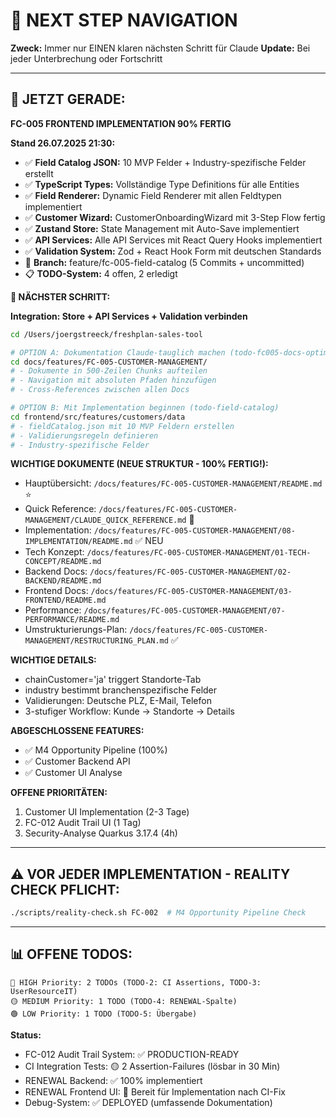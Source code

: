 # 🧭 NEXT STEP NAVIGATION

**Zweck:** Immer nur EINEN klaren nächsten Schritt für Claude
**Update:** Bei jeder Unterbrechung oder Fortschritt

---

## 🎯 JETZT GERADE:

**FC-005 FRONTEND IMPLEMENTATION 90% FERTIG**

**Stand 26.07.2025 21:30:**
- ✅ **Field Catalog JSON:** 10 MVP Felder + Industry-spezifische Felder erstellt
- ✅ **TypeScript Types:** Vollständige Type Definitions für alle Entities
- ✅ **Field Renderer:** Dynamic Field Renderer mit allen Feldtypen implementiert
- ✅ **Customer Wizard:** CustomerOnboardingWizard mit 3-Step Flow fertig
- ✅ **Zustand Store:** State Management mit Auto-Save implementiert
- ✅ **API Services:** Alle API Services mit React Query Hooks implementiert
- ✅ **Validation System:** Zod + React Hook Form mit deutschen Standards
- 🔄 **Branch:** feature/fc-005-field-catalog (5 Commits + uncommitted)
- 📋 **TODO-System:** 4 offen, 2 erledigt

**🚀 NÄCHSTER SCHRITT:**

**Integration: Store + API Services + Validation verbinden**

```bash
cd /Users/joergstreeck/freshplan-sales-tool

# OPTION A: Dokumentation Claude-tauglich machen (todo-fc005-docs-optimize)
cd docs/features/FC-005-CUSTOMER-MANAGEMENT/
# - Dokumente in 500-Zeilen Chunks aufteilen
# - Navigation mit absoluten Pfaden hinzufügen
# - Cross-References zwischen allen Docs

# OPTION B: Mit Implementation beginnen (todo-field-catalog)
cd frontend/src/features/customers/data
# - fieldCatalog.json mit 10 MVP Feldern erstellen
# - Validierungsregeln definieren
# - Industry-spezifische Felder
```

**WICHTIGE DOKUMENTE (NEUE STRUKTUR - 100% FERTIG!):**
- Hauptübersicht: `/docs/features/FC-005-CUSTOMER-MANAGEMENT/README.md` ⭐
- Quick Reference: `/docs/features/FC-005-CUSTOMER-MANAGEMENT/CLAUDE_QUICK_REFERENCE.md` 🚀
- Implementation: `/docs/features/FC-005-CUSTOMER-MANAGEMENT/08-IMPLEMENTATION/README.md` ✅ NEU
- Tech Konzept: `/docs/features/FC-005-CUSTOMER-MANAGEMENT/01-TECH-CONCEPT/README.md`
- Backend Docs: `/docs/features/FC-005-CUSTOMER-MANAGEMENT/02-BACKEND/README.md`
- Frontend Docs: `/docs/features/FC-005-CUSTOMER-MANAGEMENT/03-FRONTEND/README.md`
- Performance: `/docs/features/FC-005-CUSTOMER-MANAGEMENT/07-PERFORMANCE/README.md`
- Umstrukturierungs-Plan: `/docs/features/FC-005-CUSTOMER-MANAGEMENT/RESTRUCTURING_PLAN.md` ✅

**WICHTIGE DETAILS:**
- chainCustomer='ja' triggert Standorte-Tab
- industry bestimmt branchenspezifische Felder
- Validierungen: Deutsche PLZ, E-Mail, Telefon
- 3-stufiger Workflow: Kunde → Standorte → Details

**ABGESCHLOSSENE FEATURES:**
- ✅ M4 Opportunity Pipeline (100%)
- ✅ Customer Backend API
- ✅ Customer UI Analyse

**OFFENE PRIORITÄTEN:**
1. Customer UI Implementation (2-3 Tage)
2. FC-012 Audit Trail UI (1 Tag)
3. Security-Analyse Quarkus 3.17.4 (4h)

---

## ⚠️ VOR JEDER IMPLEMENTATION - REALITY CHECK PFLICHT:
```bash
./scripts/reality-check.sh FC-002  # M4 Opportunity Pipeline Check
```

---

## 📊 OFFENE TODOS:
```
🔴 HIGH Priority: 2 TODOs (TODO-2: CI Assertions, TODO-3: UserResourceIT)
🟡 MEDIUM Priority: 1 TODO (TODO-4: RENEWAL-Spalte)
🟢 LOW Priority: 1 TODO (TODO-5: Übergabe)
```

**Status:**
- FC-012 Audit Trail System: ✅ PRODUCTION-READY
- CI Integration Tests: 🟡 2 Assertion-Failures (lösbar in 30 Min)
- RENEWAL Backend: ✅ 100% implementiert
- RENEWAL Frontend UI: 🔄 Bereit für Implementation nach CI-Fix
- Debug-System: ✅ DEPLOYED (umfassende Dokumentation)